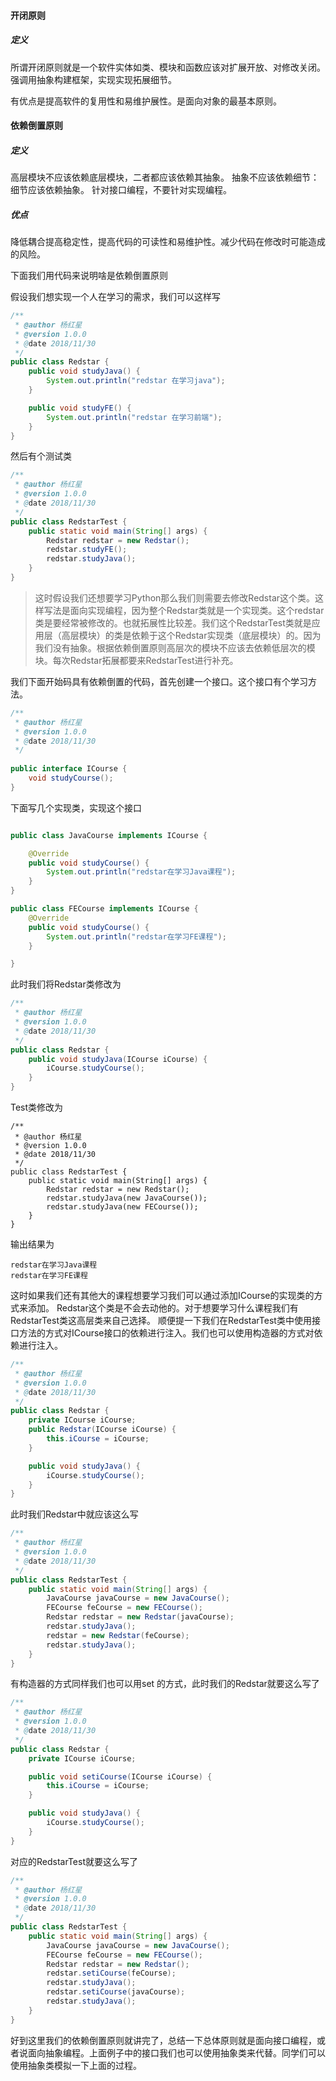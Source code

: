 #### 开闭原则

##### 定义
所谓开闭原则就是一个软件实体如类、模块和函数应该对扩展开放、对修改关闭。
强调用抽象构建框架，实现实现拓展细节。

有优点是提高软件的复用性和易维护展性。是面向对象的最基本原则。


#### 依赖倒置原则
##### 定义
高层模块不应该依赖底层模块，二者都应该依赖其抽象。
抽象不应该依赖细节：细节应该依赖抽象。
针对接口编程，不要针对实现编程。

##### 优点
降低耦合提高稳定性，提高代码的可读性和易维护性。减少代码在修改时可能造成的风险。

下面我们用代码来说明啥是依赖倒置原则


假设我们想实现一个人在学习的需求，我们可以这样写
```java
/**
 * @author 杨红星
 * @version 1.0.0
 * @date 2018/11/30
 */
public class Redstar {
    public void studyJava() {
        System.out.println("redstar 在学习java");
    }

    public void studyFE() {
        System.out.println("redstar 在学习前端");
    }
}
```
然后有个测试类

```java
/**
 * @author 杨红星
 * @version 1.0.0
 * @date 2018/11/30
 */
public class RedstarTest {
    public static void main(String[] args) {
        Redstar redstar = new Redstar();
        redstar.studyFE();
        redstar.studyJava();
    }
}
```
> 这时假设我们还想要学习Python那么我们则需要去修改Redstar这个类。这样写法是面向实现编程，因为整个Redstar类就是一个实现类。这个redstar类是要经常被修改的。也就拓展性比较差。我们这个RedstarTest类就是应用层（高层模块）的类是依赖于这个Redstar实现类（底层模块）的。因为我们没有抽象。根据依赖倒置原则高层次的模块不应该去依赖低层次的模块。每次Redstar拓展都要来RedstarTest进行补充。

我们下面开始码具有依赖倒置的代码，首先创建一个接口。这个接口有个学习方法。
```java
/**
 * @author 杨红星
 * @version 1.0.0
 * @date 2018/11/30
 */
 
public interface ICourse {
    void studyCourse();
}

```
下面写几个实现类，实现这个接口
```java

public class JavaCourse implements ICourse {

    @Override
    public void studyCourse() {
        System.out.println("redstar在学习Java课程");
    }
}

```

```java
public class FECourse implements ICourse {
    @Override
    public void studyCourse() {
        System.out.println("redstar在学习FE课程");
    }

}
```
此时我们将Redstar类修改为

```java
/**
 * @author 杨红星
 * @version 1.0.0
 * @date 2018/11/30
 */
public class Redstar {
    public void studyJava(ICourse iCourse) {
        iCourse.studyCourse();
    }
}

```
Test类修改为

```
/**
 * @author 杨红星
 * @version 1.0.0
 * @date 2018/11/30
 */
public class RedstarTest {
    public static void main(String[] args) {
        Redstar redstar = new Redstar();
        redstar.studyJava(new JavaCourse());
        redstar.studyJava(new FECourse());
    }
}
```
输出结果为

```
redstar在学习Java课程
redstar在学习FE课程
```
这时如果我们还有其他大的课程想要学习我们可以通过添加ICourse的实现类的方式来添加。
Redstar这个类是不会去动他的。对于想要学习什么课程我们有RedstarTest类这高层类来自己选择。
顺便提一下我们在RedstarTest类中使用接口方法的方式对ICourse接口的依赖进行注入。我们也可以使用构造器的方式对依赖进行注入。

```java
/**
 * @author 杨红星
 * @version 1.0.0
 * @date 2018/11/30
 */
public class Redstar {
    private ICourse iCourse;
    public Redstar(ICourse iCourse) {
        this.iCourse = iCourse;
    }

    public void studyJava() {
        iCourse.studyCourse();
    }
}

```
此时我们Redstar中就应该这么写

```java
/**
 * @author 杨红星
 * @version 1.0.0
 * @date 2018/11/30
 */
public class RedstarTest {
    public static void main(String[] args) {
        JavaCourse javaCourse = new JavaCourse();
        FECourse feCourse = new FECourse();
        Redstar redstar = new Redstar(javaCourse);
        redstar.studyJava();
        redstar = new Redstar(feCourse);
        redstar.studyJava();
    }
}

```
有构造器的方式同样我们也可以用set 的方式，此时我们的Redstar就要这么写了

```java
/**
 * @author 杨红星
 * @version 1.0.0
 * @date 2018/11/30
 */
public class Redstar {
    private ICourse iCourse;

    public void setiCourse(ICourse iCourse) {
        this.iCourse = iCourse;
    }

    public void studyJava() {
        iCourse.studyCourse();
    }
}

```
对应的RedstarTest就要这么写了


```java
/**
 * @author 杨红星
 * @version 1.0.0
 * @date 2018/11/30
 */
public class RedstarTest {
    public static void main(String[] args) {
        JavaCourse javaCourse = new JavaCourse();
        FECourse feCourse = new FECourse();
        Redstar redstar = new Redstar();
        redstar.setiCourse(feCourse);
        redstar.studyJava();
        redstar.setiCourse(javaCourse);
        redstar.studyJava();
    }
}
```

好到这里我们的依赖倒置原则就讲完了，总结一下总体原则就是面向接口编程，或者说面向抽象编程。上面例子中的接口我们也可以使用抽象类来代替。同学们可以使用抽象类模拟一下上面的过程。

